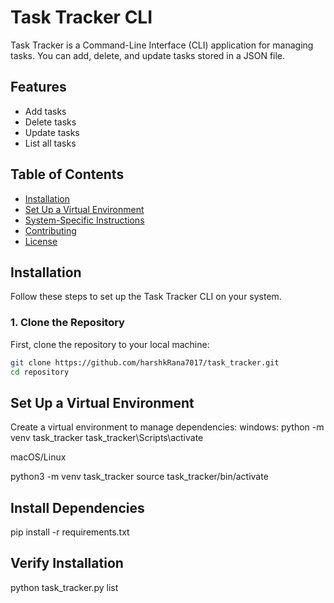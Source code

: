 # Task Tracker CLI

Task Tracker is a Command-Line Interface (CLI) application for managing tasks. You can add, delete, and update tasks stored in a JSON file.

## Features

- Add tasks
- Delete tasks
- Update tasks
- List all tasks

## Table of Contents

- [Installation](#installation)
- [Set Up a Virtual Environment](#setup)
- [System-Specific Instructions](#system-specific-instructions)
- [Contributing](#contributing)
- [License](#license)

## Installation

Follow these steps to set up the Task Tracker CLI on your system.

### 1. Clone the Repository

First, clone the repository to your local machine:

```bash
git clone https://github.com/harshkRana7017/task_tracker.git
cd repository
```

## Set Up a Virtual Environment
Create a virtual environment to manage dependencies:
windows:
python -m venv task_tracker
task_tracker\Scripts\activate

macOS/Linux

python3 -m venv task_tracker
source task_tracker/bin/activate


## Install Dependencies
pip install -r requirements.txt


## Verify Installation
python task_tracker.py list



